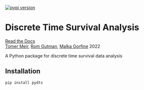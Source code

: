 [![pypi version](https://img.shields.io/pypi/v/pydts)](https://pypi.org/project/pydts/)

# Discrete Time Survival Analysis  
[Read the Docs](https://tomer1812.github.io/pydts/)  
[Tomer Meir](https://tomer1812.github.io/), [Rom Gutman](https://github.com/RomGutman), [Malka Gorfine](https://www.tau.ac.il/~gorfinem/) 2022

A Python package for discrete time survival data analysis

## Installation
```console
pip install pydts
